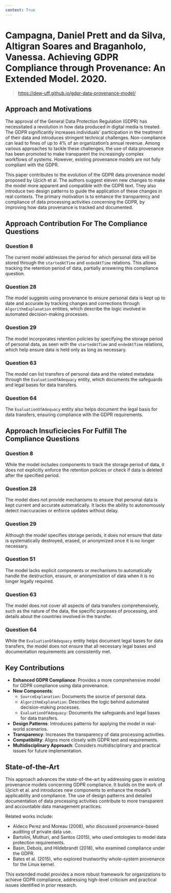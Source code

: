 ```yaml
---
context: True
---
```



# Campagna, Daniel Prett and da Silva, Altigran Soares and Braganholo, Vanessa. Achieving GDPR Compliance through Provenance: An Extended Model. 2020.

> https://dew-uff.github.io/gdpr-data-provenance-model/

## Approach and Motivations

The approval of the General Data Protection Regulation (GDPR) has necessitated a revolution in how data produced in digital media is treated. The GDPR significantly increases individuals' participation in the treatment of their data and introduces stringent technical challenges. Non-compliance can lead to fines of up to 4% of an organization’s annual revenue. Among various approaches to tackle these challenges, the use of data provenance has been promoted to make transparent the increasingly complex workflows of systems. However, existing provenance models are not fully compliant with the GDPR.

This paper contributes to the evolution of the GDPR data provenance model proposed by Ujcich et al. The authors suggest eleven new changes to make the model more apparent and compatible with the GDPR text. They also introduce two design patterns to guide the application of these changes in real contexts. The primary motivation is to enhance the transparency and compliance of data processing activities concerning the GDPR, by improving how data provenance is tracked and documented.

## Approach Contribution For The Compliance Questions

### Question 8
The current model addresses the period for which personal data will be stored through the `startedAtTime` and `endedAtTime` relations. This allows tracking the retention period of data, partially answering this compliance question.

### Question 28
The model suggests using provenance to ensure personal data is kept up to date and accurate by tracking changes and corrections through `AlgorithmExplanation` entities, which describe the logic involved in automated decision-making processes.

### Question 29
The model incorporates retention policies by specifying the storage period of personal data, as seen with the `startedAtTime` and `endedAtTime` relations, which help ensure data is held only as long as necessary.

### Question 63
The model can list transfers of personal data and the related metadata through the `EvaluationOfAdequacy` entity, which documents the safeguards and legal bases for data transfers.

### Question 64
The `EvaluationOfAdequacy` entity also helps document the legal basis for data transfers, ensuring compliance with the GDPR requirements.

## Approach Insuficiecies For Fulfill The Compliance Questions

### Question 8
While the model includes components to track the storage period of data, it does not explicitly enforce the retention policies or check if data is deleted after the specified period.

### Question 28
The model does not provide mechanisms to ensure that personal data is kept current and accurate automatically. It lacks the ability to autonomously detect inaccuracies or enforce updates without delay.

### Question 29
Although the model specifies storage periods, it does not ensure that data is systematically destroyed, erased, or anonymized once it is no longer necessary.

### Question 51
The model lacks explicit components or mechanisms to automatically handle the destruction, erasure, or anonymization of data when it is no longer legally required.

### Question 63
The model does not cover all aspects of data transfers comprehensively, such as the nature of the data, the specific purposes of processing, and details about the countries involved in the transfer.

### Question 64
While the `EvaluationOfAdequacy` entity helps document legal bases for data transfers, the model does not ensure that all necessary legal bases and documentation requirements are consistently met.

## Key Contributions

- **Enhanced GDPR Compliance**: Provides a more comprehensive model for GDPR compliance using data provenance.
- **New Components**: 
  - `SourceExplanation`: Documents the source of personal data.
  - `AlgorithmExplanation`: Describes the logic behind automated decision-making processes.
  - `EvaluationOfAdequacy`: Documents the safeguards and legal bases for data transfers.
- **Design Patterns**: Introduces patterns for applying the model in real-world scenarios.
- **Transparency**: Increases the transparency of data processing activities.
- **Compatibility**: Aligns more closely with GDPR text and requirements.
- **Multidisciplinary Approach**: Considers multidisciplinary and practical issues for future implementation.

## State-of-the-Art

This approach advances the state-of-the-art by addressing gaps in existing provenance models concerning GDPR compliance. It builds on the work of Ujcich et al. and introduces new components to enhance the model’s applicability and compliance. The use of design patterns and detailed documentation of data processing activities contribute to more transparent and accountable data management practices.

Related works include:
- Aldeco Perez and Moreau (2008), who discussed provenance-based auditing of private data use.
- Bartolini, Muthuri, and Santos (2015), who used ontologies to model data protection requirements.
- Basin, Debois, and Hildebrandt (2018), who examined compliance under the GDPR.
- Bates et al. (2015), who explored trustworthy whole-system provenance for the Linux kernel.

This extended model provides a more robust framework for organizations to achieve GDPR compliance, addressing high-level criticism and practical issues identified in prior research.
